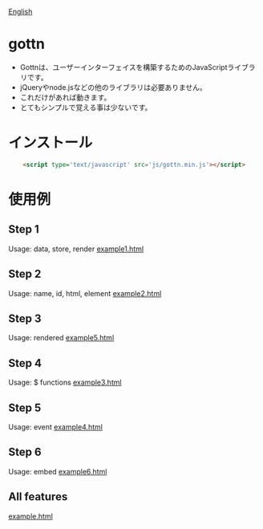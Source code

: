 [English](README.md)

# gottn

- Gottnは、ユーザーインターフェイスを構築するためのJavaScriptライブラリです。
- jQueryやnode.jsなどの他のライブラリは必要ありません。
- これだけがあれば動きます。
- とてもシンプルで覚える事は少ないです。

# インストール

```html
	<script type='text/javascript' src='js/gottn.min.js'></script>
```

# 使用例

## Step 1
Usage: data, store, render
[example1.html](examples/example1.html)

## Step 2
Usage: name, id, html, element
[example2.html](examples/example2.html)

## Step 3
Usage: rendered
[example5.html](examples/example3.html)

## Step 4
Usage: $ functions
[example3.html](examples/example4.html)

## Step 5
Usage: event
[example4.html](examples/example5.html)

## Step 6
Usage: embed
[example6.html](examples/example6.html)

## All features
[example.html](examples/example.html)